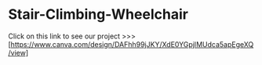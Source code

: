 # Stair-Climbing-Wheelchair

Click on this link to see our project >>> [https://www.canva.com/design/DAFhh99jJKY/XdE0YGpjIMUdca5apEgeXQ/view]
